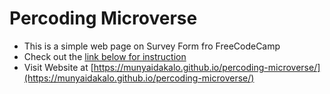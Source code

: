 # Percoding Microverse

- This is a simple web page on Survey Form fro FreeCodeCamp
- Check out the [link below for instruction](https://www.freecodecamp.org/learn/responsive-web-design/responsive-web-design-projects/build-a-survey-form)
- Visit Website at [https://munyaidakalo.github.io/percoding-microverse/](https://munyaidakalo.github.io/percoding-microverse/)
